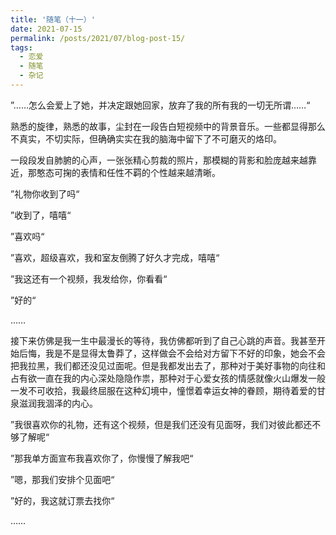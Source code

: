 ```yaml
---
title: '随笔（十一）'
date: 2021-07-15
permalink: /posts/2021/07/blog-post-15/
tags:
  - 恋爱
  - 随笔
  - 杂记
---
```


”……怎么会爱上了她，并决定跟她回家，放弃了我的所有我的一切无所谓……“

熟悉的旋律，熟悉的故事，尘封在一段告白短视频中的背景音乐。一些都显得那么不真实，不切实际，但确确实实在我的脑海中留下了不可磨灭的烙印。

一段段发自肺腑的心声，一张张精心剪裁的照片，那模糊的背影和脸庞越来越靠近，那憨态可掬的表情和任性不羁的个性越来越清晰。

”礼物你收到了吗“

”收到了，嘻嘻“

”喜欢吗“

”喜欢，超级喜欢，我和室友倒腾了好久才完成，嘻嘻“

”我这还有一个视频，我发给你，你看看“

”好的“

……

接下来仿佛是我一生中最漫长的等待，我仿佛都听到了自己心跳的声音。我甚至开始后悔，我是不是显得太鲁莽了，这样做会不会给对方留下不好的印象，她会不会把我拉黑，我们都还没见过面呢。但是我都发出去了，那种对于美好事物的向往和占有欲一直在我的内心深处隐隐作祟，那种对于心爱女孩的情感就像火山爆发一般一发不可收拾，我最终屈服在这种幻境中，憧憬着幸运女神的眷顾，期待着爱的甘泉滋润我涸泽的内心。

”我很喜欢你的礼物，还有这个视频，但是我们还没有见面呀，我们对彼此都还不够了解呢“

”那我单方面宣布我喜欢你了，你慢慢了解我吧“

”嗯，那我们安排个见面吧“

”好的，我这就订票去找你“

……
